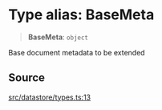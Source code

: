 # Type alias: BaseMeta

> **BaseMeta**: `object`

Base document metadata to be extended

## Source

[src/datastore/types.ts:13](https://github.com/dexaai/llm-tools/blob/98f7fd5/src/datastore/types.ts#L13)
